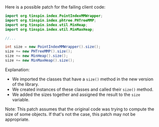 Here is a possible patch for the failing client code:
```java
import org.tinspin.index.PointIndexMMWrapper;
import org.tinspin.index.phtree.PHTreeMMP;
import org.tinspin.index.util.MinHeap;
import org.tinspin.index.util.MinMaxHeap;

//...

int size = new PointIndexMMWrapper().size();
size += new PHTreeMMP().size();
size += new MinHeap().size();
size += new MinMaxHeap().size();
```
Explanation:

* We imported the classes that have a `size()` method in the new version of the library.
* We created instances of these classes and called their `size()` method.
* We added the sizes together and assigned the result to the `size` variable.

Note: This patch assumes that the original code was trying to compute the size of some objects. If that's not the case, this patch may not be appropriate.